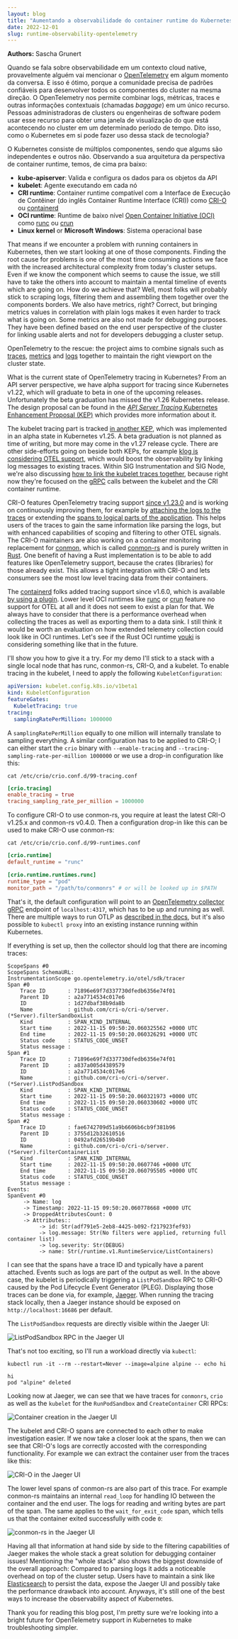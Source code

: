 ```yaml
---
layout: blog
title: "Aumentando a observabilidade do container runtime do Kubernetes com OpenTelemetry"
date: 2022-12-01
slug: runtime-observability-opentelemetry
---
```


**Authors:** Sascha Grunert

Quando se fala sobre observabilidade em um contexto cloud native, provavelmente
alguém vai mencionar o [OpenTelemetry][otel] em algum momento da conversa.
E isso é ótimo, porque a comunidade precisa de padrões confiáveis para 
desenvolver todos os componentes do cluster na mesma direção. O OpenTelemetry
nos permite combinar logs, métricas, traces e outras informações 
contextuais (chamadas *baggage*) em um único recurso. Pessoas administradoras 
de clusters ou engenheiras de software podem usar esse recurso para 
obter uma janela de visualização do que está acontecendo no cluster em 
um determinado período de tempo. Dito isso, como o Kubernetes em si
pode fazer uso dessa stack de tecnologia? 

[otel]: https://opentelemetry.io

O Kubernetes consiste de múltiplos componentes, sendo que algums são independentes
e outros não. Observando a sua arquitetura da perspectiva de container runtime,
temos, de cima pra baixo:
- **kube-apiserver**: Valida e configura os dados para os objetos da API
- **kubelet**: Agente executando em cada nó
- **CRI runtime**: Container runtime compatível com a Interface de Execução de Contêiner (do inglês Container Runtime Interface (CRI)) 
  como [CRI-O][crio] ou [containerd][containerd]
- **OCI runtime**: Runtime de baixo nível [Open Container Initiative (OCI)][oci]
  como [runc][runc] ou [crun][crun]
- **Linux kernel** or **Microsoft Windows**: Sistema operacional base

[crio]: https://cri-o.io
[containerd]: https://containerd.io
[oci]: https://opencontainers.org
[runc]: https://github.com/opencontainers/runc
[crun]: https://github.com/containers/crun

That means if we encounter a problem with running containers in Kubernetes, then
we start looking at one of those components. Finding the root cause for problems
is one of the most time consuming actions we face with the increased
architectural complexity from today's cluster setups. Even if we know the
component which seems to cause the issue, we still have to take the others into
account to maintain a mental timeline of events which are going on. How do we
achieve that? Well, most folks will probably stick to scraping logs, filtering
them and assembling them together over the components borders. We also have
metrics, right? Correct, but bringing metrics values in correlation with plain
logs makes it even harder to track what is going on. Some metrics are also not
made for debugging purposes. They have been defined based on the end user
perspective of the cluster for linking usable alerts and not for developers
debugging a cluster setup.

OpenTelemetry to the rescue: the project aims to combine signals such as
[traces][traces], [metrics][metrics] and [logs][logs] together to maintain the
right viewport on the cluster state.

[traces]: https://opentelemetry.io/docs/concepts/signals/traces
[metrics]: https://opentelemetry.io/docs/concepts/signals/metrics
[logs]: https://opentelemetry.io/docs/concepts/signals/logs

What is the current state of OpenTelemetry tracing in Kubernetes? From an API
server perspective, we have alpha support for tracing since Kubernetes v1.22,
which will graduate to beta in one of the upcoming releases. Unfortunately the
beta graduation has missed the v1.26 Kubernetes release. The design proposal can
be found in the [_API Server Tracing_ Kubernetes Enhancement Proposal
(KEP)][kep-647] which provides more information about it.

[kep-647]: https://github.com/kubernetes/enhancements/issues/647

The kubelet tracing part is tracked [in another KEP][kep-2831], which was
implemented in an alpha state in Kubernetes v1.25. A beta graduation is not
planned as time of writing, but more may come in the v1.27 release cycle.
There are other side-efforts going on beside both KEPs, for example [klog is
considering OTEL support][klog-otel], which would boost the observability by
linking log messages to existing traces. Within SIG Instrumentation and SIG Node,
we're also discussing [how to link the
kubelet traces together][issue-113414], because right now they're focused on the
[gRPC][grpc] calls between the kubelet and the CRI container runtime.

[kep-647]: https://github.com/kubernetes/enhancements/issues/647
[kep-2831]: https://github.com/kubernetes/enhancements/issues/2831
[klog-otel]: https://github.com/kubernetes/klog/issues/356
[issue-113414]: https://github.com/kubernetes/kubernetes/issues/113414
[grpc]: https://grpc.io

CRI-O features OpenTelemetry tracing support [since v1.23.0][pr-4883] and is
working on continuously improving them, for example by [attaching the logs to the
traces][pr-6294] or extending the [spans to logical parts of the
application][pr-6343]. This helps users of the traces to gain the same
information like parsing the logs, but with enhanced capabilities of scoping and
filtering to other OTEL signals. The CRI-O maintainers are also working on a
container monitoring replacement for [conmon][conmon], which is called
[conmon-rs][conmon-rs] and is purely written in [Rust][rust]. One benefit of
having a Rust implementation is to be able to add features like OpenTelemetry
support, because the crates (libraries) for those already exist. This allows a
tight integration with CRI-O and lets consumers see the most low level tracing
data from their containers.

[pr-4883]: https://github.com/cri-o/cri-o/pull/4883
[pr-6294]: https://github.com/cri-o/cri-o/pull/6294
[pr-6343]: https://github.com/cri-o/cri-o/pull/6343
[conmon]: https://github.com/containers/conmon
[conmon-rs]: https://github.com/containers/conmon-rs
[rust]: https://www.rust-lang.org

The [containerd][containerd] folks added tracing support since v1.6.0, which is
available [by using a plugin][containerd-docs]. Lower level OCI runtimes like
[runc][runc] or [crun][crun] feature no support for OTEL at all and it does not
seem to exist a plan for that. We always have to consider that there is a
performance overhead when collecting the traces as well as exporting them to a
data sink. I still think it would be worth an evaluation on how extended
telemetry collection could look like in OCI runtimes. Let's see if the Rust OCI
runtime [youki][youki-1348] is considering something like that in the future.

[containerd-docs]: https://github.com/containerd/containerd/blob/7def13d/docs/tracing.md
[youki-1348]: https://github.com/containers/youki/issues/1348

I'll show you how to give it a try. For my demo I'll stick to a stack with a single local node
that has runc, conmon-rs, CRI-O, and a kubelet. To enable tracing in the kubelet, I need to
apply the following `KubeletConfiguration`:

```yaml
apiVersion: kubelet.config.k8s.io/v1beta1
kind: KubeletConfiguration
featureGates:
  KubeletTracing: true
tracing:
  samplingRatePerMillion: 1000000
```

A `samplingRatePerMillion` equally to one million will internally translate to
sampling everything. A similar configuration has to be applied to CRI-O; I can
either start the `crio` binary with `--enable-tracing` and
`--tracing-sampling-rate-per-million 1000000` or we use a drop-in configuration
like this:

```shell
cat /etc/crio/crio.conf.d/99-tracing.conf
```

```toml
[crio.tracing]
enable_tracing = true
tracing_sampling_rate_per_million = 1000000
```

To configure CRI-O to use conmon-rs, you require at least the latest CRI-O
v1.25.x and conmon-rs v0.4.0. Then a configuration drop-in like this can be used
to make CRI-O use conmon-rs:

```shell
cat /etc/crio/crio.conf.d/99-runtimes.conf
```

```toml
[crio.runtime]
default_runtime = "runc"

[crio.runtime.runtimes.runc]
runtime_type = "pod"
monitor_path = "/path/to/conmonrs" # or will be looked up in $PATH
```

That's it, the default configuration will point to an [OpenTelemetry
collector][collector] [gRPC][grpc] endpoint of `localhost:4317`, which has to be up and
running as well. There are multiple ways to run OTLP as [described in the
docs][collector], but it's also possible to `kubectl proxy` into an existing
instance running within Kubernetes.

[collector]: https://opentelemetry.io/docs/collector/getting-started

If everything is set up, then the collector should log that there are incoming
traces:

```
ScopeSpans #0
ScopeSpans SchemaURL:
InstrumentationScope go.opentelemetry.io/otel/sdk/tracer
Span #0
    Trace ID       : 71896e69f7d337730dfedb6356e74f01
    Parent ID      : a2a7714534c017e6
    ID             : 1d27dbaf38b9da8b
    Name           : github.com/cri-o/cri-o/server.(*Server).filterSandboxList
    Kind           : SPAN_KIND_INTERNAL
    Start time     : 2022-11-15 09:50:20.060325562 +0000 UTC
    End time       : 2022-11-15 09:50:20.060326291 +0000 UTC
    Status code    : STATUS_CODE_UNSET
    Status message :
Span #1
    Trace ID       : 71896e69f7d337730dfedb6356e74f01
    Parent ID      : a837a005d4389579
    ID             : a2a7714534c017e6
    Name           : github.com/cri-o/cri-o/server.(*Server).ListPodSandbox
    Kind           : SPAN_KIND_INTERNAL
    Start time     : 2022-11-15 09:50:20.060321973 +0000 UTC
    End time       : 2022-11-15 09:50:20.060330602 +0000 UTC
    Status code    : STATUS_CODE_UNSET
    Status message :
Span #2
    Trace ID       : fae6742709d51a9b6606b6cb9f381b96
    Parent ID      : 3755d12b32610516
    ID             : 0492afd26519b4b0
    Name           : github.com/cri-o/cri-o/server.(*Server).filterContainerList
    Kind           : SPAN_KIND_INTERNAL
    Start time     : 2022-11-15 09:50:20.0607746 +0000 UTC
    End time       : 2022-11-15 09:50:20.060795505 +0000 UTC
    Status code    : STATUS_CODE_UNSET
    Status message :
Events:
SpanEvent #0
     -> Name: log
     -> Timestamp: 2022-11-15 09:50:20.060778668 +0000 UTC
     -> DroppedAttributesCount: 0
     -> Attributes::
          -> id: Str(adf791e5-2eb8-4425-b092-f217923fef93)
          -> log.message: Str(No filters were applied, returning full container list)
          -> log.severity: Str(DEBUG)
          -> name: Str(/runtime.v1.RuntimeService/ListContainers)
```

I can see that the spans have a trace ID and typically have a parent attached.
Events such as logs are part of the output as well. In the above case, the kubelet is
periodically triggering a `ListPodSandbox` RPC to CRI-O caused by the Pod
Lifecycle Event Generator (PLEG). Displaying those traces can be done via,
for example, [Jaeger][jaeger]. When running the tracing stack locally, then a Jaeger
instance should be exposed on `http://localhost:16686` per default.

[jaeger]: https://www.jaegertracing.io/

The `ListPodSandbox` requests are directly visible within the Jaeger UI:

![ListPodSandbox RPC in the Jaeger UI](list_pod_sandbox.png)

That's not too exciting, so I'll run a workload directly via `kubectl`:

```shell
kubectl run -it --rm --restart=Never --image=alpine alpine -- echo hi
```

```
hi
pod "alpine" deleted
```

Looking now at Jaeger, we can see that we have traces for `conmonrs`, `crio` as
well as the `kubelet` for the `RunPodSandbox` and `CreateContainer` CRI RPCs:

![Container creation in the Jaeger UI](create_container.png)

The kubelet and CRI-O spans are connected to each other to make investigation
easier. If we now take a closer look at the spans, then we can see that CRI-O's
logs are correctly accosted with the corresponding functionality. For example we
can extract the container user from the traces like this:

![CRI-O in the Jaeger UI](crio_spans.png)

The lower level spans of conmon-rs are also part of this trace. For example
conmon-rs maintains an internal `read_loop` for handling IO between the
container and the end user. The logs for reading and writing bytes are part of
the span. The same applies to the `wait_for_exit_code` span, which tells us that
the container exited successfully with code `0`:

![conmon-rs in the Jaeger UI](conmonrs_spans.png)

Having all that information at hand side by side to the filtering capabilities
of Jaeger makes the whole stack a great solution for debugging container issues!
Mentioning the "whole stack" also shows the biggest downside of the overall
approach: Compared to parsing logs it adds a noticeable overhead on top of the
cluster setup. Users have to maintain a sink like [Elasticsearch][elastic] to
persist the data, expose the Jaeger UI and possibly take the performance
drawback into account. Anyways, it's still one of the best ways to increase the
observability aspect of Kubernetes.

[elastic]: https://www.elastic.co

Thank you for reading this blog post, I'm pretty sure we're looking into a
bright future for OpenTelemetry support in Kubernetes to make troubleshooting
simpler.
